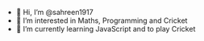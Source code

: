 - 👋 Hi, I’m @sahreen1917
- 👀 I’m interested in Maths, Programming and Cricket
- 🌱 I’m currently learning JavaScript and to play Cricket

<!---
sahreen1917/sahreen1917 is a ✨ special ✨ repository because its `README.md` (this file) appears on your GitHub profile.
You can click the Preview link to take a look at your changes.
--->
